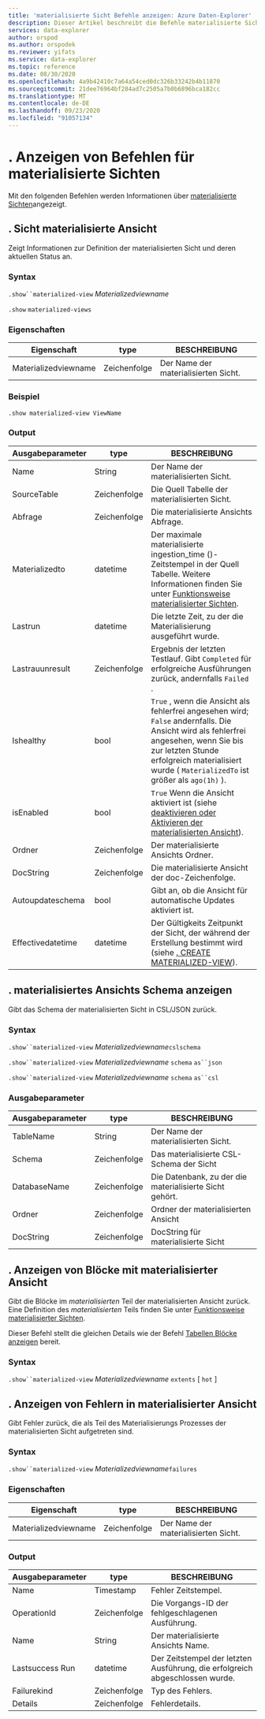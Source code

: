 ```yaml
---
title: 'materialisierte Sicht Befehle anzeigen: Azure Daten-Explorer'
description: Dieser Artikel beschreibt die Befehle materialisierte Sichten in Azure Daten-Explorer.
services: data-explorer
author: orspod
ms.author: orspodek
ms.reviewer: yifats
ms.service: data-explorer
ms.topic: reference
ms.date: 08/30/2020
ms.openlocfilehash: 4a9b42410c7a64a54ced0dc326b33242b4b11870
ms.sourcegitcommit: 21dee76964bf284ad7c2505a7b0b6896bca182cc
ms.translationtype: MT
ms.contentlocale: de-DE
ms.lasthandoff: 09/23/2020
ms.locfileid: "91057134"
---
```

# <a name="show-materialized-views-commands"></a>. Anzeigen von Befehlen für materialisierte Sichten

Mit den folgenden Befehlen werden Informationen über [materialisierte Sichten](materialized-view-overview.md)angezeigt.

## <a name="show-materialized-view"></a>. Sicht materialisierte Ansicht

Zeigt Informationen zur Definition der materialisierten Sicht und deren aktuellen Status an.

### <a name="syntax"></a>Syntax

`.show``materialized-view` *Materializedviewname*

`.show` `materialized-views`

### <a name="properties"></a>Eigenschaften

|Eigenschaft|type|BESCHREIBUNG
|----------------|-------|---|
|Materializedviewname|Zeichenfolge|Der Name der materialisierten Sicht.|

### <a name="example"></a>Beispiel

```kusto
.show materialized-view ViewName
```

### <a name="output"></a>Output

|Ausgabeparameter |type |BESCHREIBUNG
|---|---|---
|Name  |String |Der Name der materialisierten Sicht.
|SourceTable|Zeichenfolge|Die Quell Tabelle der materialisierten Sicht.
|Abfrage|Zeichenfolge|Die materialisierte Ansichts Abfrage.
|Materializedto|datetime|Der maximale materialisierte ingestion_time ()-Zeitstempel in der Quell Tabelle. Weitere Informationen finden Sie unter [Funktionsweise materialisierter Sichten](materialized-view-overview.md#how-materialized-views-work).
|Lastrun|datetime |Die letzte Zeit, zu der die Materialisierung ausgeführt wurde.
|Lastrauunresult|Zeichenfolge|Ergebnis der letzten Testlauf. Gibt `Completed` für erfolgreiche Ausführungen zurück, andernfalls `Failed` .
|Ishealthy|bool|`True` , wenn die Ansicht als fehlerfrei angesehen wird; `False` andernfalls. Die Ansicht wird als fehlerfrei angesehen, wenn Sie bis zur letzten Stunde erfolgreich materialisiert wurde ( `MaterializedTo` ist größer als `ago(1h)` ).
|isEnabled|bool|`True` Wenn die Ansicht aktiviert ist (siehe [deaktivieren oder Aktivieren der materialisierten Ansicht](materialized-view-enable-disable.md)).
|Ordner|Zeichenfolge|Der materialisierte Ansichts Ordner.
|DocString|Zeichenfolge|Die materialisierte Ansicht der doc-Zeichenfolge.
|Autoupdateschema|bool|Gibt an, ob die Ansicht für automatische Updates aktiviert ist.
|Effectivedatetime|datetime|Der Gültigkeits Zeitpunkt der Sicht, der während der Erstellung bestimmt wird (siehe [. CREATE MATERIALIZED-VIEW](materialized-view-create.md#create-materialized-view)).

## <a name="show-materialized-view-schema"></a>. materialisiertes Ansichts Schema anzeigen

Gibt das Schema der materialisierten Sicht in CSL/JSON zurück.

### <a name="syntax"></a>Syntax

`.show``materialized-view` *Materializedviewname*`cslschema`

`.show``materialized-view` *Materializedviewname* `schema` `as``json`

`.show``materialized-view` *Materializedviewname* `schema` `as``csl`

### <a name="output-parameters"></a>Ausgabeparameter

| Ausgabeparameter | type   | BESCHREIBUNG                                               |
|------------------|--------|-----------------------------------------------------------|
| TableName        | String | Der Name der materialisierten Sicht.                        |
| Schema           | Zeichenfolge | Das materialisierte CSL-Schema der Sicht                          |
| DatabaseName     | Zeichenfolge | Die Datenbank, zu der die materialisierte Sicht gehört.       |
| Ordner           | Zeichenfolge | Ordner der materialisierten Ansicht                                |
| DocString        | Zeichenfolge | DocString für materialisierte Sicht                             |

## <a name="show-materialized-view-extents"></a>. Anzeigen von Blöcke mit materialisierter Ansicht

Gibt die Blöcke im *materialisierten* Teil der materialisierten Ansicht zurück. Eine Definition des *materialisierten* Teils finden Sie unter [Funktionsweise materialisierter Sichten](materialized-view-overview.md#how-materialized-views-work).

Dieser Befehl stellt die gleichen Details wie der Befehl [Tabellen Blöcke anzeigen](../show-extents.md#table-level) bereit.

### <a name="syntax"></a>Syntax

`.show``materialized-view` *Materializedviewname* `extents` [ `hot` ]
 
## <a name="show-materialized-view-failures"></a>. Anzeigen von Fehlern in materialisierter Ansicht

Gibt Fehler zurück, die als Teil des Materialisierungs Prozesses der materialisierten Sicht aufgetreten sind.

### <a name="syntax"></a>Syntax

`.show``materialized-view` *Materializedviewname*`failures`

### <a name="properties"></a>Eigenschaften

|Eigenschaft|type|BESCHREIBUNG
|----------------|-------|---|
|Materializedviewname|Zeichenfolge|Der Name der materialisierten Sicht.|

### <a name="output"></a>Output

|Ausgabeparameter |type |BESCHREIBUNG
|---|---|---
|Name  |Timestamp |Fehler Zeitstempel.
|OperationId  |Zeichenfolge |Die Vorgangs-ID der fehlgeschlagenen Ausführung.
|Name|String|Der materialisierte Ansichts Name.
|Lastsuccess Run|datetime|Der Zeitstempel der letzten Ausführung, die erfolgreich abgeschlossen wurde.
|Failurekind|Zeichenfolge|Typ des Fehlers.
|Details|Zeichenfolge|Fehlerdetails.

